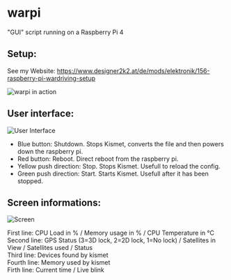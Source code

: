 # warpi
"GUI" script running on a Raspberry Pi 4


## Setup:

See my Website: https://www.designer2k2.at/de/mods/elektronik/156-raspberry-pi-wardriving-setup

![warpi in action](https://www.designer2k2.at/images/stories/rpiwarpiinaction.jpg)

## User interface:

![User Interface](https://github.com/designer2k2/warpi/raw/master/warpi_gui.png)

* Blue button: Shutdown. Stops Kismet, converts the file and then powers down the raspberry pi.
* Red button: Reboot. Direct reboot from the raspberry pi.
* Yellow push direction: Stop. Stops Kismet. Usefull to reload the config.
* Green push direction: Start. Starts Kismet. Usefull after it has been stopped.

## Screen informations:

![Screen](https://github.com/designer2k2/warpi/raw/master/warpi_screen.png)

First line: CPU Load in % / Memory usage in % / CPU Temperature in °C  
Second line: GPS Status (3=3D lock, 2=2D lock, 1=No lock) / Satellites in View / Satellites used / Status  
Third line: Devices found by kismet  
Fourth line: Memory used by kismet  
Firth line: Current time / Live blink  
